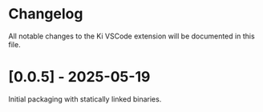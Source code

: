 # Changelog

All notable changes to the Ki VSCode extension will be documented in this file.

# [0.0.5] - 2025-05-19

Initial packaging with statically linked binaries.
